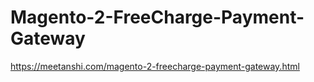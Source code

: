 # Magento-2-FreeCharge-Payment-Gateway
https://meetanshi.com/magento-2-freecharge-payment-gateway.html

